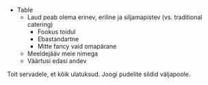 * Table
    * Laud peab olema erinev, eriline ja siljamapistev (vs. traditional catering)
        * Fookus toidul
        * Ebastandartne
        * Mitte fancy vaid omapärane
    * Meeldejääv meie nimega
    * Väärtusi edasi andev

Toit servadele, et kõik ulatuksud.
Joogi pudelite sildid väljapoole.
